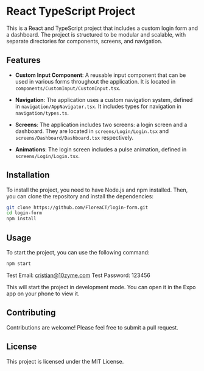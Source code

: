 # React TypeScript Project

This is a React and TypeScript project that includes a custom login form and a dashboard. The project is structured to be modular and scalable, with separate directories for components, screens, and navigation.

## Features

- **Custom Input Component**: A reusable input component that can be used in various forms throughout the application. It is located in `components/CustomInput/CustomInput.tsx`.

- **Navigation**: The application uses a custom navigation system, defined in `navigation/AppNavigator.tsx`. It includes types for navigation in `navigation/types.ts`.

- **Screens**: The application includes two screens: a login screen and a dashboard. They are located in `screens/Login/Login.tsx` and `screens/Dashboard/Dashboard.tsx` respectively.

- **Animations**: The login screen includes a pulse animation, defined in `screens/Login/Login.tsx`.

## Installation

To install the project, you need to have Node.js and npm installed. Then, you can clone the repository and install the dependencies:

```bash
git clone https://github.com/FloreaCT/login-form.git
cd login-form
npm install
```

## Usage

To start the project, you can use the following command:

```bash
npm start
```

Test Email: cristian@10zyme.com
Test Password: 123456

This will start the project in development mode. You can open it in the Expo app on your phone to view it.

## Contributing

Contributions are welcome! Please feel free to submit a pull request.

## License

This project is licensed under the MIT License.
